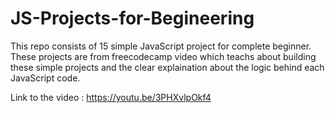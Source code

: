# JS-Projects-for-Begineering

This repo consists of 15 simple JavaScript project for complete beginner. These projects are from freecodecamp video which teachs about building these simple projects and the clear explaination about the logic behind each JavaScript code.

Link to the video :  https://youtu.be/3PHXvlpOkf4
